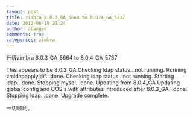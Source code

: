 ```yaml
---
layout: post
title: zimbra 8.0.3_GA_5664 to 8.0.4_GA_5737
date: 2013-06-19 21:24
author: abanger
comments: true
categories: zimbra
---
```

升级zimbra 8.0.3_GA_5664 to 8.0.4_GA_5737

This appears to be 8.0.3_GA
Checking ldap status...not running.
Running zmldapapplyldif...done.
Checking ldap status...not running.
Starting ldap...done.
Stopping mysql...done.
Updating from 8.0.4_GA
Updating global config and COS's with attributes introduced after 8.0.3_GA...done.
Stopping ldap...done.
Upgrade complete.

一切顺利。

&nbsp;
